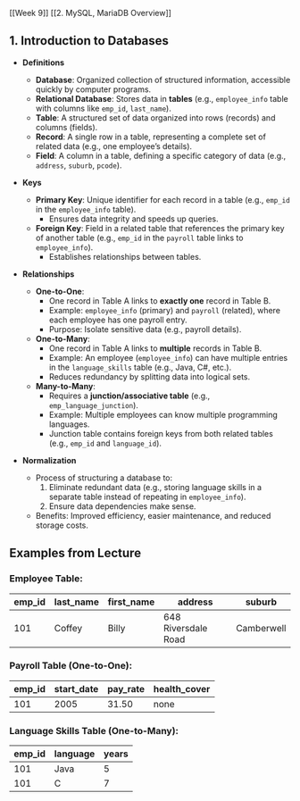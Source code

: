 [[Week 9]]
[[2. MySQL, MariaDB Overview]]

## **1. Introduction to Databases**  
   - **Definitions**  
     - **Database**: Organized collection of structured information, accessible quickly by computer programs.  
     - **Relational Database**: Stores data in **tables** (e.g., `employee_info` table with columns like `emp_id`, `last_name`).  
     - **Table**: A structured set of data organized into rows (records) and columns (fields).  
     - **Record**: A single row in a table, representing a complete set of related data (e.g., one employee’s details).  
     - **Field**: A column in a table, defining a specific category of data (e.g., `address`, `suburb`, `pcode`).  

   - **Keys**  
     - **Primary Key**: Unique identifier for each record in a table (e.g., `emp_id` in the `employee_info` table).  
       - Ensures data integrity and speeds up queries.  
     - **Foreign Key**: Field in a related table that references the primary key of another table (e.g., `emp_id` in the `payroll` table links to `employee_info`).  
       - Establishes relationships between tables.  

   - **Relationships**  
     - **One-to-One**:  
       - One record in Table A links to **exactly one** record in Table B.  
       - Example: `employee_info` (primary) and `payroll` (related), where each employee has one payroll entry.  
       - Purpose: Isolate sensitive data (e.g., payroll details).  
     - **One-to-Many**:  
       - One record in Table A links to **multiple** records in Table B.  
       - Example: An employee (`employee_info`) can have multiple entries in the `language_skills` table (e.g., Java, C#, etc.).  
       - Reduces redundancy by splitting data into logical sets.  
     - **Many-to-Many**:  
       - Requires a **junction/associative table** (e.g., `emp_language_junction`).  
       - Example: Multiple employees can know multiple programming languages.  
       - Junction table contains foreign keys from both related tables (e.g., `emp_id` and `language_id`).  

   - **Normalization**  
     - Process of structuring a database to:  
       1. Eliminate redundant data (e.g., storing language skills in a separate table instead of repeating in `employee_info`).  
       2. Ensure data dependencies make sense.  
     - Benefits: Improved efficiency, easier maintenance, and reduced storage costs.  

## **Examples from Lecture**  
### **Employee Table**:  

| emp_id | last_name | first_name | address             | suburb     |
| ------ | --------- | ---------- | ------------------- | ---------- |
| 101    | Coffey    | Billy      | 648 Riversdale Road | Camberwell |

### **Payroll Table (One-to-One):**

|emp_id|start_date|pay_rate|health_cover|
|---|---|---|---|
|101|2005|31.50|none|

### **Language Skills Table (One-to-Many):**

|emp_id|language|years|
|---|---|---|
|101|Java|5|
|101|C|7|

